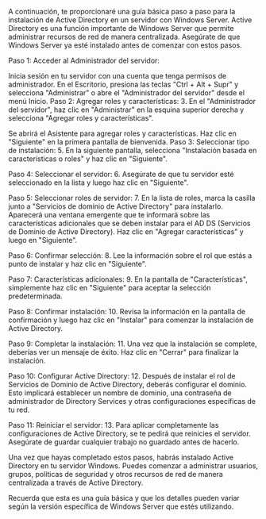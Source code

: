 A continuación, te proporcionaré una guía básica paso a paso para la instalación de Active Directory en un servidor con Windows Server. Active Directory es una función importante de Windows Server que permite administrar recursos de red de manera centralizada. Asegúrate de que Windows Server ya esté instalado antes de comenzar con estos pasos.

Paso 1: Acceder al Administrador del servidor:

Inicia sesión en tu servidor con una cuenta que tenga permisos de administrador.
En el Escritorio, presiona las teclas "Ctrl + Alt + Supr" y selecciona "Administrar" o abre el "Administrador del servidor" desde el menú Inicio.
Paso 2: Agregar roles y características:
3. En el "Administrador del servidor", haz clic en "Administrar" en la esquina superior derecha y selecciona "Agregar roles y características".

Se abrirá el Asistente para agregar roles y características. Haz clic en "Siguiente" en la primera pantalla de bienvenida.
Paso 3: Seleccionar tipo de instalación:
5. En la siguiente pantalla, selecciona "Instalación basada en características o roles" y haz clic en "Siguiente".

Paso 4: Seleccionar el servidor:
6. Asegúrate de que tu servidor esté seleccionado en la lista y luego haz clic en "Siguiente".

Paso 5: Seleccionar roles de servidor:
7. En la lista de roles, marca la casilla junto a "Servicios de dominio de Active Directory" para instalarlo. Aparecerá una ventana emergente que te informará sobre las características adicionales que se deben instalar para el AD DS (Servicios de Dominio de Active Directory). Haz clic en "Agregar características" y luego en "Siguiente".

Paso 6: Confirmar selección:
8. Lee la información sobre el rol que estás a punto de instalar y haz clic en "Siguiente".

Paso 7: Características adicionales:
9. En la pantalla de "Características", simplemente haz clic en "Siguiente" para aceptar la selección predeterminada.

Paso 8: Confirmar instalación:
10. Revisa la información en la pantalla de confirmación y luego haz clic en "Instalar" para comenzar la instalación de Active Directory.

Paso 9: Completar la instalación:
11. Una vez que la instalación se complete, deberías ver un mensaje de éxito. Haz clic en "Cerrar" para finalizar la instalación.

Paso 10: Configurar Active Directory:
12. Después de instalar el rol de Servicios de Dominio de Active Directory, deberás configurar el dominio. Esto implicará establecer un nombre de dominio, una contraseña de administrador de Directory Services y otras configuraciones específicas de tu red.

Paso 11: Reiniciar el servidor:
13. Para aplicar completamente las configuraciones de Active Directory, se te pedirá que reinicies el servidor. Asegúrate de guardar cualquier trabajo no guardado antes de hacerlo.

Una vez que hayas completado estos pasos, habrás instalado Active Directory en tu servidor Windows. Puedes comenzar a administrar usuarios, grupos, políticas de seguridad y otros recursos de red de manera centralizada a través de Active Directory.

Recuerda que esta es una guía básica y que los detalles pueden variar según la versión específica de Windows Server que estés utilizando.

